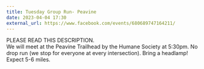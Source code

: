```yaml
---
title: Tuesday Group Run- Peavine
date: 2023-04-04 17:30
external_url: https://www.facebook.com/events/680689747164211/
---
```

PLEASE READ THIS DESCRIPTION. <br>
  We will meet at the Peavine Trailhead by the Humane Society at 5&#58;30pm. No drop run (we stop for everyone at every intersection). Bring a headlamp!<br>
  Expect 5-6 miles.<br>
  <br>
  
